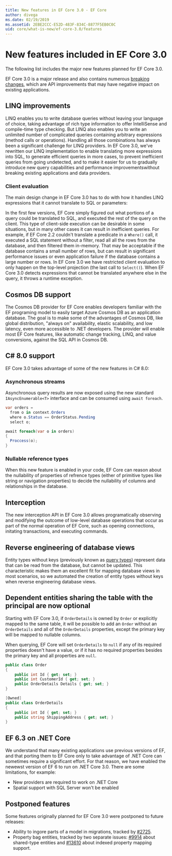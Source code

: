 ```yaml
---
title: New features in EF Core 3.0 - EF Core
author: divega
ms.date: 02/19/2019
ms.assetid: 2EBE2CCC-E52D-483F-834C-8877F5EB0C0C
uid: core/what-is-new/ef-core-3.0/features
---
```


# New features included in EF Core 3.0

The following list includes the major new features planned for EF Core 3.0.

EF Core 3.0 is a major release and also contains numerous [breaking changes](xref:core/what-is-new/ef-core-3.0/breaking-changes), which are API improvements that may have negative impact on existing applications.  

## LINQ improvements 

LINQ enables you to write database queries without leaving your language of choice, taking advantage of rich type information to offer IntelliSense and compile-time type checking.
But LINQ also enables you to write an unlimited number of complicated queries containing arbitrary expressions (method calls or operations).
Handling all those combinations has always been a significant challenge for LINQ providers.
In EF Core 3.0, we've rewritten our LINQ implementation to enable translating more expressions into SQL, to generate efficient queries in more cases, to prevent inefficient queries from going undetected, and to make it easier for us to gradually introduce new query capabilities and performance improvementswithout breaking existing applications and data providers.

### Client evaluation

The main design change in EF Core 3.0 has to do with how it handles LINQ expressions that it cannot translate to SQL or parameters:

In the first few versions, EF Core simply figured out what portions of a query could be translated to SQL, and executed the rest of the query on the client.
This type of client-side execution can be desirable in some situations, but in many other cases it can result in inefficient queries.
For example, if EF Core 2.2 couldn't translate a predicate in a `Where()` call, it executed a SQL statement without a filter, read all all the rows from the database, and then filtered them in-memory.
That may be acceptable if the database contains a small number of rows, but can result in significant performance issues or even application failure if the database contains a large number or rows.
In EF Core 3.0 we have restricted client evaluation to only happen on the top-level projection (the last call to `Select()`).
When EF Core 3.0 detects expressions that cannot be translated anywhere else in the query, it throws a runtime exception.

## Cosmos DB support 

The Cosmos DB provider for EF Core enables developers familiar with the EF programing model to easily target Azure Cosmos DB as an application database.
The goal is to make some of the advantages of Cosmos DB, like global distribution, "always on" availability, elastic scalability, and low latency, even more accessible to .NET developers.
The provider will enable most EF Core features, like automatic change tracking, LINQ, and value conversions, against the SQL API in Cosmos DB.

## C# 8.0 support

EF Core 3.0 takes advantage of some of the new features in C# 8.0:

### Asynchronous streams

Asynchronous query results are now exposed using the new standard `IAsyncEnumerable<T>` interface and can be consumed using `await foreach`.

``` csharp
var orders = 
  from o in context.Orders
  where o.Status == OrderStatus.Pending
  select o;

await foreach(var o in orders)
{
  Proccess(o);
} 
```

### Nullable reference types 

When this new feature is enabled in your code, EF Core can reason about the nullability of properties of refrence types (either of primitive types like string or navigation properties) to decide the nullability of columns and relationships in the database.

## Interception

The new interception API in EF Core 3.0 allows programatically observing and modifying the outcome of low-level database operations that occur as part of the normal operation of EF Core, such as opening connections, initating transactions, and executing commands. 

## Reverse engineering of database views

Entity types without keys (previously known as [query types](xref:core/modeling/query-types)) represent data that can be read from the database, but cannot be updated.
This characteristic makes them an excellent fit for mapping database views in most scenarios, so we automated the creation of entity types without keys when reverse engineering database views.

## Dependent entities sharing the table with the principal are now optional

Starting with EF Core 3.0, if `OrderDetails` is owned by `Order` or explicitly mapped to the same table, it will be possible to add an `Order` without an `OrderDetails` and all of the `OrderDetails` properties, except the primary key will be mapped to nullable columns.

When querying, EF Core will set `OrderDetails` to `null` if any of its required properties doesn't have a value, or if it has no required properties besides the primary key and all properties are `null`.

``` csharp
public class Order
{
    public int Id { get; set; }
    public int CustomerId { get; set; }
    public OrderDetails Details { get; set; }
}

[Owned]
public class OrderDetails
{
    public int Id { get; set; }
    public string ShippingAddress { get; set; }
}
```

## EF 6.3 on .NET Core

We understand that many existing applications use previous versions of EF, and that porting them to EF Core only to take advantage of .NET Core can sometimes require a significant effort.
For that reason, we have enabled the newewst version of EF 6 to run on .NET Core 3.0.
There are some limitations, for example:
- New providers are required to work on .NET Core
- Spatial support with SQL Server won't be enabled

## Postponed features

Some features originally planned for EF Core 3.0 were postponed to future releases: 

- Ability to ingore parts of a model in migrations, tracked by [#2725](https://github.com/aspnet/EntityFrameworkCore/issues/2725).
- Property bag entities, tracked by two separate issues: [#9914](https://github.com/aspnet/EntityFrameworkCore/issues/9914) about shared-type entities and [#13610](https://github.com/aspnet/EntityFrameworkCore/issues/13610) about indexed property mapping support.
